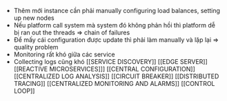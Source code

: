 - Thêm mới instance cần phải manually configuring load balances, setting up new nodes
- Nếu platform call system mà system đó không phản hồi thì platform dễ bị ran out the threads => chain of failures
- Để mấy cái configuration được update thì phải làm manually và lặp lại => quality problem
- Monitoring rất khó giữa các service
- Collecting logs cũng khó
[[SERVICE DISCOVERY]]
[[EDGE SERVER]]
[[REACTIVE MICROSERVICES]]]
[[CENTRAL CONFIGURATION]]
[[CENTRALIZED LOG ANALYSIS]]
[[CIRCUIT BREAKER]]
[[DISTRIBUTED TRACING]]
[[CENTRALIZED MONITORING AND ALARMS]]
[[CONTROL LOOP]]